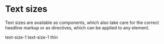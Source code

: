 # Text sizes

Text sizes are available as components, which also take care for the correct headline markup or as directives,
which can be applied to any element.

<pui-docs-example-viewer>
    <pui-text-size-1>text-size-1</pui-text-size-1>
    <pui-text-size-1 [thin]="true">text-size-1 thin</pui-text-size-1>
</pui-docs-example-viewer>
